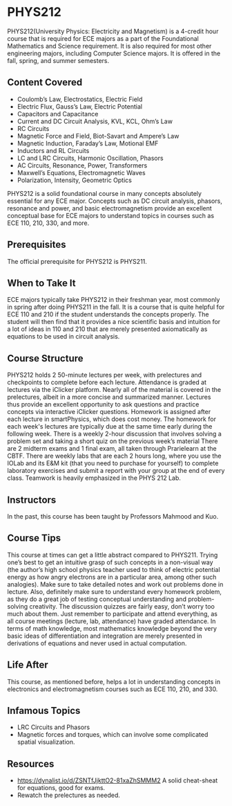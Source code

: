 # PHYS212 

PHYS212(University Physics: Electricity and Magnetism) is a 4-credit hour course that is required for ECE majors as a part of the Foundational Mathematics and Science requirement. It is also required for most other engineering majors, including Computer Science majors. It is offered in the fall, spring, and summer semesters.

## Content Covered

- Coulomb’s Law, Electrostatics, Electric Field
- Electric Flux, Gauss’s Law, Electric Potential
- Capacitors and Capacitance
- Current and DC Circuit Analysis, KVL, KCL, Ohm’s Law
- RC Circuits
- Magnetic Force and Field, Biot-Savart and Ampere’s Law
- Magnetic Induction, Faraday’s Law, Motional EMF
- Inductors and RL Circuits
- LC and LRC Circuits, Harmonic Oscillation, Phasors
- AC Circuits, Resonance, Power, Transformers
- Maxwell’s Equations, Electromagnetic Waves
- Polarization, Intensity, Geometric Optics

PHYS212 is a solid foundational course in many concepts absolutely essential for any ECE major. Concepts such as DC circuit analysis, phasors, resonance and power, and basic electromagnetism provide an excellent conceptual base for ECE majors to understand topics in courses such as ECE 110, 210, 330, and more.

## Prerequisites

The official prerequisite for PHYS212 is PHYS211. 

## When to Take It

ECE majors typically take PHYS212 in their freshman year, most commonly in spring after doing PHYS211 in the fall. It is a course that is quite helpful for ECE 110 and 210 if the student understands the concepts properly. The student will then find that it provides a nice scientific basis and intuition for a lot of ideas in 110 and 210 that are merely presented axiomatically as equations to be used in circuit analysis. 

## Course Structure

PHYS212 holds 2 50-minute lectures per week, with prelectures and checkpoints to complete before each lecture. Attendance is graded at lectures via the iClicker platform. Nearly all of the material is covered in the prelectures, albeit in a more concise and summarized manner. Lectures thus provide an excellent opportunity to ask questions and practice concepts via interactive iClicker questions.
Homework is assigned after each lecture in smartPhysics, which does cost money. The homework for each week's lectures are typically due at the same time early during the following week.
There is a weekly 2-hour discussion that involves solving a problem set and taking a short quiz on the previous week’s material
There are 2 midterm exams and 1 final exam, all taken through Prarielearn at the CBTF.
There are weekly labs that are each 2 hours long, where you use the IOLab and its E&M kit (that you need to purchase for yourself) to complete laboratory exercises and submit a report with your group at the end of every class. Teamwork is heavily emphasized in the PHYS 212 Lab. 

## Instructors

In the past, this course has been taught by Professors Mahmood and Kuo.

## Course Tips

This course at times can get a little abstract compared to PHYS211. Trying one’s best to get an intuitive grasp of such concepts in a non-visual way (the author’s high school physics teacher used to think of electric potential energy as how angry electrons are in a particular area, among other such analogies). Make sure to take detailed notes and work out problems done in lecture. Also, definitely make sure to understand every homework problem, as they do a great job of testing conceptual understanding and problem-solving creativity. The discussion quizzes are fairly easy, don’t worry too much about them. Just remember to participate and attend everything, as all course meetings (lecture, lab, attendance) have graded attendance. In terms of math knowledge, most mathematics knowledge beyond the very basic ideas of differentiation and integration are merely presented in derivations of equations and never used in actual computation.

## Life After

This course, as mentioned before, helps a lot in understanding concepts in electronics and electromagnetism courses such as ECE 110, 210, and 330. 

## Infamous Topics

- LRC Circuits and Phasors 
- Magnetic forces and torques, which can involve some complicated spatial visualization.

## Resources

- https://dynalist.io/d/ZSNTfJjkttO2-81xaZhSMMM2 A solid cheat-sheat for equations, good for exams.
- Rewatch the prelectures as needed.

